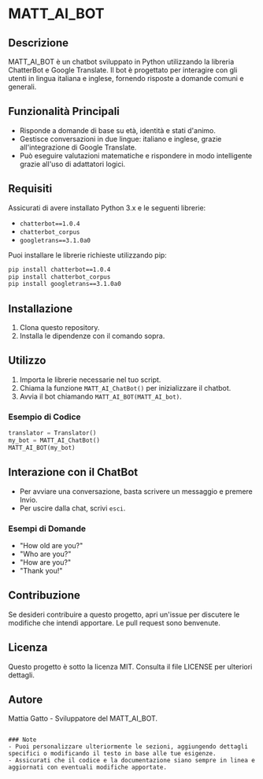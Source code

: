 # MATT_AI_BOT

## Descrizione
MATT_AI_BOT è un chatbot sviluppato in Python utilizzando la libreria ChatterBot e Google Translate. Il bot è progettato per interagire con gli utenti in lingua italiana e inglese, fornendo risposte a domande comuni e generali.

## Funzionalità Principali
- Risponde a domande di base su età, identità e stati d'animo.
- Gestisce conversazioni in due lingue: italiano e inglese, grazie all'integrazione di Google Translate.
- Può eseguire valutazioni matematiche e rispondere in modo intelligente grazie all'uso di adattatori logici.

## Requisiti
Assicurati di avere installato Python 3.x e le seguenti librerie:

- `chatterbot==1.0.4`
- `chatterbot_corpus`
- `googletrans==3.1.0a0`

Puoi installare le librerie richieste utilizzando pip:

```bash
pip install chatterbot==1.0.4
pip install chatterbot_corpus
pip install googletrans==3.1.0a0
```

## Installazione
1. Clona questo repository.
2. Installa le dipendenze con il comando sopra.

## Utilizzo
1. Importa le librerie necessarie nel tuo script.
2. Chiama la funzione `MATT_AI_ChatBot()` per inizializzare il chatbot.
3. Avvia il bot chiamando `MATT_AI_BOT(MATT_AI_bot)`.

### Esempio di Codice

```python
translator = Translator()
my_bot = MATT_AI_ChatBot()
MATT_AI_BOT(my_bot)
```

## Interazione con il ChatBot
- Per avviare una conversazione, basta scrivere un messaggio e premere Invio.
- Per uscire dalla chat, scrivi `esci`.

### Esempi di Domande
- "How old are you?"
- "Who are you?"
- "How are you?"
- "Thank you!"

## Contribuzione
Se desideri contribuire a questo progetto, apri un'issue per discutere le modifiche che intendi apportare. Le pull request sono benvenute.

## Licenza
Questo progetto è sotto la licenza MIT. Consulta il file LICENSE per ulteriori dettagli.

## Autore
Mattia Gatto - Sviluppatore del MATT_AI_BOT.
```

### Note
- Puoi personalizzare ulteriormente le sezioni, aggiungendo dettagli specifici o modificando il testo in base alle tue esigenze.
- Assicurati che il codice e la documentazione siano sempre in linea e aggiornati con eventuali modifiche apportate.